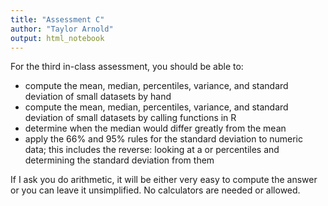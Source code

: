 ```yaml
---
title: "Assessment C"
author: "Taylor Arnold"
output: html_notebook
---
```


For the third in-class assessment, you should be able to:

- compute the mean, median, percentiles, variance, and
standard deviation of small datasets by hand
- compute the mean, median, percentiles, variance, and
standard deviation of small datasets by calling functions
in R
- determine when the median would differ greatly from the
mean
- apply the 66% and 95% rules for the standard deviation
to numeric data; this includes the reverse: looking at a
or percentiles and determining the standard deviation
from them

If I ask you do arithmetic, it will be either very easy to
compute the answer or you can leave it unsimplified. No
calculators are needed or allowed.
